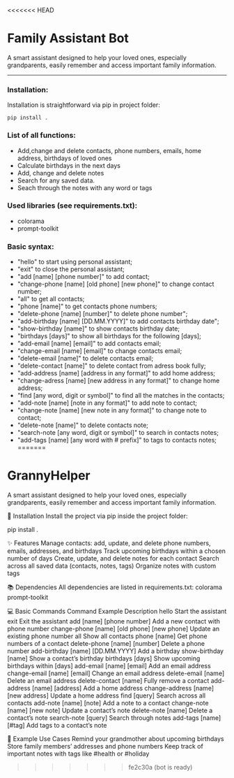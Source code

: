 <<<<<<< HEAD
# Family Assistant Bot  

A smart assistant designed to help your loved ones, especially grandparents, easily remember and access important family information.  

---

### Installation:
Installation is straightforward via pip in project folder:
```
pip install .
```

### List of all functions:
- Add,change and delete contacts, phone numbers, emails, home address, birthdays of loved ones
- Calculate birthdays in the next days
- Add, change and delete notes
- Search for any saved data.
- Seach through the notes with any word or tags

### Used libraries (see requirements.txt):
- colorama
- prompt-toolkit


### Basic syntax:
- "hello"                                            to start using personal assistant;
- "exit"                                             to close the personal assistant;
- "add [name] [phone number]"                        to add contact;
- "change-phone [name] [old phone] [new phone]"      to change contact number;
- "all"                                              to get all contacts;
- "phone [name]"                                     to get contacts phone numbers;
- "delete-phone [name] [number]"                     to delete phone number";
- "add-birthday [name] [DD.MM.YYYY]"                 to add contacts birthday date";
- "show-birthday [name]"                             to show contacts birthday date;
- "birthdays [days]"                                 to show all birthdays for the following [days];
- "add-email [name] [email]"                         to add contacts email;
- "change-email [name] [email]"                      to change contacts email;
- "delete-email [name]"                              to delete contacts email;
- "delete-contact [name]"                            to delete contact from adress book fully;
- "add-address [name] [address in any format]"       to add home address;
- "change-adress [name] [new address in any format]" to change home address;
- "find [any word, digit or symbol]"                 to find all the matches in the contacts;
- "add-note [name] [note in any format]"             to add note to contact;
- "change-note [name] [new note in any format]"      to change note to contact;
- "delete-note [name]"                               to delete contacts note;
- "search-note [any word, digit or symbol]"          to search in contacts notes;
- "add-tags [name] [any word with # prefix]"         to tags to contacts notes;
=======
# GrannyHelper
A smart assistant designed to help your loved ones, especially grandparents, easily remember and access important family information.

🚀 Installation
Install the project via pip inside the project folder:

pip install .

✨ Features
Manage contacts: add, update, and delete phone numbers, emails, addresses, and birthdays
Track upcoming birthdays within a chosen number of days
Create, update, and delete notes for each contact
Search across all saved data (contacts, notes, tags)
Organize notes with custom tags

📚 Dependencies
All dependencies are listed in requirements.txt:
colorama
prompt-toolkit

💻 Basic Commands
Command Example	Description
hello	Start the assistant
exit	Exit the assistant
add [name] [phone number]	Add a new contact with phone number
change-phone [name] [old phone] [new phone]	Update an existing phone number
all	Show all contacts
phone [name]	Get phone numbers of a contact
delete-phone [name] [number]	Delete a phone number
add-birthday [name] [DD.MM.YYYY]	Add a birthday
show-birthday [name]	Show a contact’s birthday
birthdays [days]	Show upcoming birthdays within [days]
add-email [name] [email]	Add an email address
change-email [name] [email]	Change an email address
delete-email [name]	Delete an email address
delete-contact [name]	Fully remove a contact
add-address [name] [address]	Add a home address
change-address [name] [new address]	Update a home address
find [query]	Search across all contacts
add-note [name] [note]	Add a note to a contact
change-note [name] [new note]	Update a contact’s note
delete-note [name]	Delete a contact’s note
search-note [query]	Search through notes
add-tags [name] [#tag]	Add tags to a contact’s note

🧩 Example Use Cases
Remind your grandmother about upcoming birthdays
Store family members’ addresses and phone numbers
Keep track of important notes with tags like #health or #holiday
>>>>>>> fe2c30a (bot is ready)
